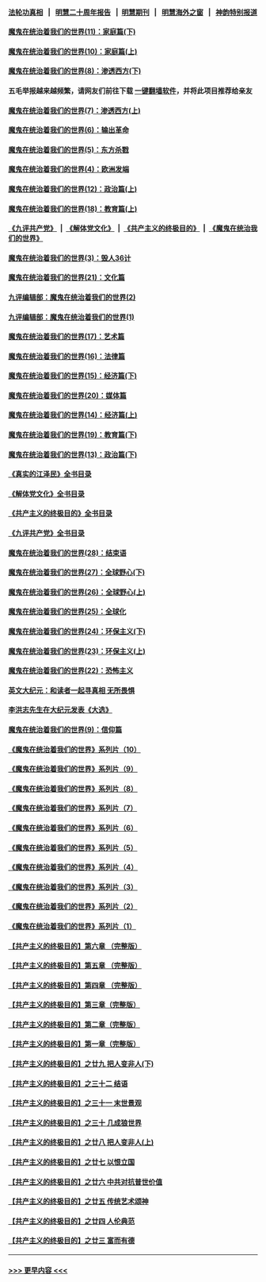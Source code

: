 #### [法轮功真相](https://github.com/gfw-breaker/truth/blob/master/README.md?t=0) &nbsp;&nbsp;|&nbsp;&nbsp; [明慧二十周年报告](https://github.com/gfw-breaker/mh-reports/blob/master/README.md?t=0) &nbsp;&nbsp;|&nbsp;&nbsp;[明慧期刊](https://github.com/gfw-breaker/mh-qikan) &nbsp;&nbsp;|&nbsp;&nbsp; [明慧海外之窗](https://github.com/gfw-breaker/mh-news/blob/master/README.md?t=0) &nbsp;&nbsp;|&nbsp;&nbsp; [神韵特别报道](https://github.com/gfw-breaker/mh-news/blob/master/shenyun.md?t=0)
#### [魔鬼在统治着我们的世界(11)：家庭篇(下)](../pages/nsc422/n10440961.md?t=12170501) 
#### [魔鬼在统治着我们的世界(10)：家庭篇(上)](../pages/nsc422/n10435448.md?t=12170501) 
#### [魔鬼在统治着我们的世界(8)：渗透西方(下)](../pages/nsc422/n10429603.md?t=12170501) 
#### 五毛举报越来越频繁，请网友们前往下载 [一键翻墙软件](https://github.com/gfw-breaker/ssr-accounts)，并将此项目推荐给亲友
#### [魔鬼在统治着我们的世界(7)：渗透西方(上)](../pages/nsc422/n10426013.md?t=12170501) 
#### [魔鬼在统治着我们的世界(6)：输出革命](../pages/nsc422/n10421536.md?t=12170501) 
#### [魔鬼在统治着我们的世界(5)：东方杀戮](../pages/nsc422/n10417707.md?t=12170501) 
#### [魔鬼在统治着我们的世界(4)：欧洲发端](../pages/nsc422/n10414890.md?t=12170501) 
#### [魔鬼在统治着我们的世界(12)：政治篇(上)](../pages/nsc422/n10444576.md?t=12170501) 
#### [魔鬼在统治着我们的世界(18)：教育篇(上)](../pages/nsc422/n10526970.md?t=12170501) 
#### [《九评共产党》](https://github.com/begood0513/9ping.md/blob/master/README.md) &nbsp;|&nbsp; [《解体党文化》](../../../../jtdwh.md/blob/master/README.md)  &nbsp;|&nbsp; [《共产主义的终极目的》](../../../../gczydzjmd.md/blob/master/README.md) &nbsp;|&nbsp; [《魔鬼在统治我们的世界》](../../../../mgztzwmdsj.md/blob/master/README.md) 
#### [魔鬼在统治着我们的世界(3)：毁人36计](../pages/nsc422/n10411583.md?t=12170501) 
#### [魔鬼在统治着我们的世界(21)：文化篇](../pages/nsc422/n10597706.md?t=12170501) 
#### [九评编辑部：魔鬼在统治着我们的世界(2)](../pages/nsc422/n10410036.md?t=12170501) 
#### [九评编辑部：魔鬼在统治着我们的世界(1)](../pages/nsc422/n10406825.md?t=12170501) 
#### [魔鬼在统治着我们的世界(17)：艺术篇](../pages/nsc422/n10499093.md?t=12170501) 
#### [魔鬼在统治着我们的世界(16)：法律篇](../pages/nsc422/n10485969.md?t=12170501) 
#### [魔鬼在统治着我们的世界(15)：经济篇(下)](../pages/nsc422/n10469975.md?t=12170501) 
#### [魔鬼在统治着我们的世界(20)：媒体篇](../pages/nsc422/n10586579.md?t=12170501) 
#### [魔鬼在统治着我们的世界(14)：经济篇(上)](../pages/nsc422/n10457370.md?t=12170501) 
#### [魔鬼在统治着我们的世界(19)：教育篇(下)](../pages/nsc422/n10564808.md?t=12170501) 
#### [魔鬼在统治着我们的世界(13)：政治篇(下)](../pages/nsc422/n10448270.md?t=12170501) 
#### [《真实的江泽民》全书目录](../pages/nsc422/n13721399.md?t=12170501) 
#### [《解体党文化》全书目录](../pages/nsc422/n13721157.md?t=12170501) 
#### [《共产主义的终极目的》全书目录](../pages/nsc422/n13721048.md?t=12170501) 
#### [《九评共产党》全书目录](../pages/nsc422/n13708085.md?t=12170501) 
#### [魔鬼在统治着我们的世界(28)：结束语](../pages/nsc422/n10936246.md?t=12170501) 
#### [魔鬼在统治着我们的世界(27)：全球野心(下)](../pages/nsc422/n10928319.md?t=12170501) 
#### [魔鬼在统治着我们的世界(26)：全球野心(上)](../pages/nsc422/n10900318.md?t=12170501) 
#### [魔鬼在统治着我们的世界(25)：全球化](../pages/nsc422/n10788205.md?t=12170501) 
#### [魔鬼在统治着我们的世界(24)：环保主义(下)](../pages/nsc422/n10695307.md?t=12170501) 
#### [魔鬼在统治着我们的世界(23)：环保主义(上)](../pages/nsc422/n10688613.md?t=12170501) 
#### [魔鬼在统治着我们的世界(22)：恐怖主义](../pages/nsc422/n10614727.md?t=12170501) 
#### [英文大纪元：和读者一起寻真相 无所畏惧](../pages/nsc422/n12542027.md?t=12170501) 
#### [李洪志先生在大纪元发表《大选》](../pages/nsc422/n12534746.md?t=12170501) 
#### [魔鬼在统治着我们的世界(9)：信仰篇](../pages/nsc422/n10432159.md?t=12170501) 
#### [《魔鬼在统治着我们的世界》系列片（10）](../pages/nsc422/n12292670.md?t=12170501) 
#### [《魔鬼在统治着我们的世界》系列片（9）](../pages/nsc422/n12290859.md?t=12170501) 
#### [《魔鬼在统治着我们的世界》系列片（8）](../pages/nsc422/n12287445.md?t=12170501) 
#### [《魔鬼在统治着我们的世界》系列片（7）](../pages/nsc422/n12283425.md?t=12170501) 
#### [《魔鬼在统治着我们的世界》系列片（6）](../pages/nsc422/n12282314.md?t=12170501) 
#### [《魔鬼在统治着我们的世界》系列片（5）](../pages/nsc422/n12281419.md?t=12170501) 
#### [《魔鬼在统治着我们的世界》系列片（4）](../pages/nsc422/n12274024.md?t=12170501) 
#### [《魔鬼在统治着我们的世界》系列片（3）](../pages/nsc422/n12271322.md?t=12170501) 
#### [《魔鬼在统治着我们的世界》系列片（2）](../pages/nsc422/n12269049.md?t=12170501) 
#### [《魔鬼在统治着我们的世界》系列片（1）](../pages/nsc422/n12267575.md?t=12170501) 
#### [【共产主义的终极目的】第六章 （完整版）](../pages/nsc422/n11428913.md?t=12170501) 
#### [【共产主义的终极目的】第五章 （完整版）](../pages/nsc422/n11428912.md?t=12170501) 
#### [【共产主义的终极目的】第四章 （完整版）](../pages/nsc422/n11428907.md?t=12170501) 
#### [【共产主义的终极目的】第三章（完整版）](../pages/nsc422/n11428848.md?t=12170501) 
#### [【共产主义的终极目的】第二章（完整版）](../pages/nsc422/n11428831.md?t=12170501) 
#### [【共产主义的终极目的】第一章（完整版）](../pages/nsc422/n11417651.md?t=12170501) 
#### [【共产主义的终极目的】之廿九 把人变非人(下)](../pages/nsc422/n11344140.md?t=12170501) 
#### [【共产主义的终极目的】之三十二 结语](../pages/nsc422/n11360535.md?t=12170501) 
#### [【共产主义的终极目的】之三十一 末世景观](../pages/nsc422/n11351129.md?t=12170501) 
#### [【共产主义的终极目的】之三十 几成狼世界](../pages/nsc422/n11348280.md?t=12170501) 
#### [【共产主义的终极目的】之廿八 把人变非人(上)](../pages/nsc422/n11340492.md?t=12170501) 
#### [【共产主义的终极目的】之廿七 以恨立国](../pages/nsc422/n11336944.md?t=12170501) 
#### [【共产主义的终极目的】之廿六 中共对抗普世价值](../pages/nsc422/n11324785.md?t=12170501) 
#### [【共产主义的终极目的】之廿五 传统艺术颂神](../pages/nsc422/n11296396.md?t=12170501) 
#### [【共产主义的终极目的】之廿四 人伦典范](../pages/nsc422/n11296397.md?t=12170501) 
#### [【共产主义的终极目的】之廿三 富而有德](../pages/nsc422/n11283598.md?t=12170501) 

----
#### [ >>> 更早内容 <<< ](../indexes/nsc422-earlier.md)
